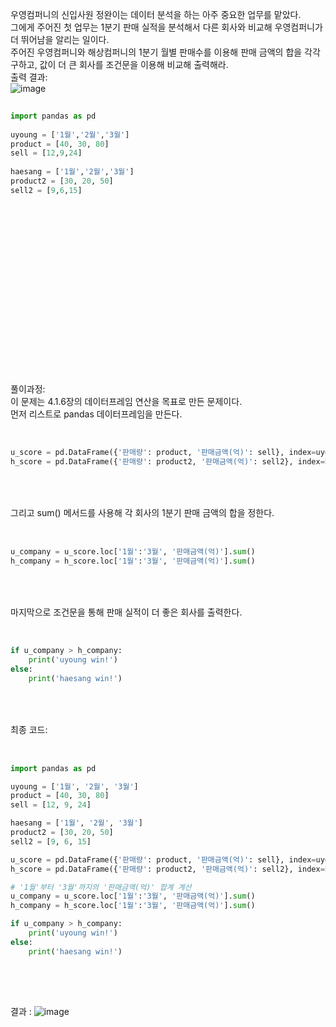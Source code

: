 우영컴퍼니의 신입사원 정완이는 데이터 분석을 하는 아주 중요한 업무를 맡았다. <br>
그에게 주어진 첫 업무는 1분기 판매 실적을 분석해서 다른 회사와 비교해 우영컴퍼니가 더 뛰어남을 알리는 일이다.<br>
주어진 우영컴퍼니와 해상컴퍼니의 1분기 월별 판매수를 이용해 판매 금액의 합을 각각 구하고, 값이 더 큰 회사를 조건문을 이용해 비교해 출력해라.<br>
출력 결과: <br>![image](https://github.com/user-attachments/assets/07d1c1aa-d9dc-4ca7-a5f2-695c55d7b8fc)

``` Python
 
import pandas as pd
 
uyoung = ['1월','2월','3월']
product = [40, 30, 80]
sell = [12,9,24]
 
haesang = ['1월','2월','3월']
product2 = [30, 20, 50]
sell2 = [9,6,15]
  
 
```


<br><br><br><br><br><br><br><br><br><br><br><br><br><br><br>
풀이과정:<br>
이 문제는 4.1.6장의 데이터프레임 연산을 목표로 만든 문제이다.<br>
먼저 리스트로 pandas 데이터프레임을 만든다. 
<br><br>
``` Python
 
u_score = pd.DataFrame({'판매량': product, '판매금액(억)': sell}, index=uyoung)
h_score = pd.DataFrame({'판매량': product2, '판매금액(억)': sell2}, index=haesang)
  
```
<br><br>
그리고 sum() 메서드를 사용해 각 회사의 1분기 판매 금액의 합을 정한다.
<br><br>
``` Python
 
u_company = u_score.loc['1월':'3월', '판매금액(억)'].sum()
h_company = h_score.loc['1월':'3월', '판매금액(억)'].sum()
 
```
<br><br>
마지막으로 조건문을 통해 판매 실적이 더 좋은 회사를 출력한다.
<br><br>
``` Python
 
if u_company > h_company:
    print('uyoung win!')
else:
    print('haesang win!')
  
```
<br><br>
최종 코드:
<br><br>
``` Python
 
import pandas as pd

uyoung = ['1월', '2월', '3월']
product = [40, 30, 80]
sell = [12, 9, 24]

haesang = ['1월', '2월', '3월']
product2 = [30, 20, 50]
sell2 = [9, 6, 15]

u_score = pd.DataFrame({'판매량': product, '판매금액(억)': sell}, index=uyoung)
h_score = pd.DataFrame({'판매량': product2, '판매금액(억)': sell2}, index=haesang)

# '1월'부터 '3월'까지의 '판매금액(억)' 합계 계산
u_company = u_score.loc['1월':'3월', '판매금액(억)'].sum()
h_company = h_score.loc['1월':'3월', '판매금액(억)'].sum()

if u_company > h_company:
    print('uyoung win!')
else:
    print('haesang win!')
 
 
```
<br><br>
결과 : ![image](https://github.com/user-attachments/assets/421fb184-19ed-49d0-af40-d8b487add7ec)
